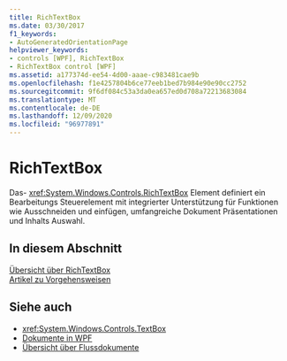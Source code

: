 ```yaml
---
title: RichTextBox
ms.date: 03/30/2017
f1_keywords:
- AutoGeneratedOrientationPage
helpviewer_keywords:
- controls [WPF], RichTextBox
- RichTextBox control [WPF]
ms.assetid: a177374d-ee54-4d00-aaae-c983481cae9b
ms.openlocfilehash: f1e4257804b6ce77eeb1bed7b984e90e90cc2752
ms.sourcegitcommit: 9f6df084c53a3da0ea657ed0d708a72213683084
ms.translationtype: MT
ms.contentlocale: de-DE
ms.lasthandoff: 12/09/2020
ms.locfileid: "96977891"
---
```

# <a name="richtextbox"></a>RichTextBox
Das- <xref:System.Windows.Controls.RichTextBox> Element definiert ein Bearbeitungs Steuerelement mit integrierter Unterstützung für Funktionen wie Ausschneiden und einfügen, umfangreiche Dokument Präsentationen und Inhalts Auswahl.  
  
## <a name="in-this-section"></a>In diesem Abschnitt  
 [Übersicht über RichTextBox](richtextbox-overview.md)  
 [Artikel zu Vorgehensweisen](richtextbox-how-to-topics.md)  
  
## <a name="see-also"></a>Siehe auch

- <xref:System.Windows.Controls.TextBox>
- [Dokumente in WPF](../advanced/documents-in-wpf.md)
- [Übersicht über Flussdokumente](../advanced/flow-document-overview.md)
